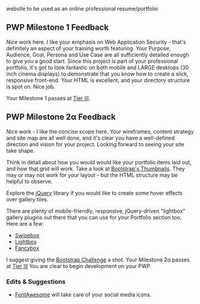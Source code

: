 website to be used as an online professional resume/portfolio

## PWP Milestone 1 Feedback
Nice work here. I like your emphasis on Web Application Security - that's definitely an aspect of your training worth featuring. Your Purpose, Audience, Goal, Persona and Use Case are all sufficiently detailed enough to give you a good start. Since this project is part of your professional portfolio, it's got to look fantastic on both mobile and LARGE desktops (30 inch cinema displays) to demonstrate that you know how to create a slick, responsive front-end. Your HTML is excellent, and your directory structure is spot on. Nice job.

Your Milestone 1 passes at [Tier III](https://bootcamp-coders.cnm.edu/projects/personal/rubric/).

## PWP Milestone 2&alpha; Feedback
Nice work - I like the concise scope here. Your wireframes, content strategy and site map are all well done, and it's clear you have a well-defined direction and vision for your project. Looking forward to seeing your site take shape.

Think in detail about how you would would like your portfolio items laid out, and how that grid will work. Take a look at [Bootstrap's Thumbnails](http://getbootstrap.com/components/#thumbnails). They may or may not work for your layout - but the HTML structure may be helpful to observe.

Explore the [jQuery](https://jquery.com/) library if you would like to create some hover effects over gallery tiles.

There are plenty of mobile-friendly, responsive, jQuery-driven "lightbox" gallery plugins out there that you can use for your Portfolio section too. Here are a few:
- [Swipebox](http://brutaldesign.github.io/swipebox/)
- [Lightbox](http://lokeshdhakar.com/projects/lightbox2/)
- [Fancybox](http://fancyapps.com/fancybox/)

I suggest giving the [Bootstrap Challenge](https://bootcamp-coders.cnm.edu/~rlewis37/bootstrap-practice/) a shot. Your Milestone 2&alpha; passes at [Tier III](https://bootcamp-coders.cnm.edu/projects/personal/rubric) You are clear to begin development on your PWP.

### Edits &amp; Suggestions
- [FontAwesome](http://fontawesome.io/) will take care of your social media icons.
